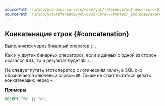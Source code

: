 ```yaml
---
sourcePath: ru/ydb/ydb-docs-core/ru/core/yql/reference/yql-docs-core-2/syntax/_includes/expressions/concatenation.md
sourcePath: ru/ydb/yql/reference/yql-docs-core-2/syntax/_includes/expressions/concatenation.md
---
```


## Конкатенация строк {#concatenation}

Выполняется через бинарный оператор `||`.

Как и у других бинарных операторов, если в данных с одной из сторон оказался `NULL`, то и результат будет `NULL`.

Не следует путать этот оператор с логическим «или», в SQL оно обозначается ключевым словом `OR`. Также не стоит пытаться делать конкатенацию через `+`.

**Примеры**

```sql
SELECT "fo" || "o";
```
